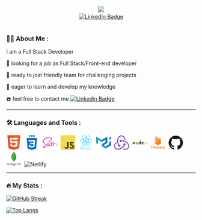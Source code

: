 <div id="header" align="center">
  <img src="https://media.giphy.com/media/pOZhmE42D1WrCWATLK/giphy.gif" width="200"/>
</div>

<div id="badges"  align="center">
  <a href="https://www.linkedin.com/in/daria-kocaba%C5%9F-a3941728">
<img src="https://img.shields.io/badge/LinkedIn-blue?style=for-the-badge&logo=linkedin&logoColor=white" alt="LinkedIn Badge"/>
</a>
</div>

<div id="counter"  align="center">
<img src="https://komarev.com/ghpvc/?username=dariaddz&style=flat-square&color=blue" alt=""/>
</div>

### :woman_technologist: About Me :

I am a Full Stack Developer

:monocle_face: looking for a job as Full Stack/Front-end developer  

:handshake: ready to join friendly team for challenging projects

:star2: eager to learn and develop my knowledge

:telephone: feel free to contact me [![Linkedin Badge](https://img.shields.io/badge/-dariaddz-blue?style=flat&logo=Linkedin&logoColor=white)](https://www.linkedin.com/in/daria-kocaba%C5%9F-a3941728)

---

### :hammer_and_wrench: Languages and Tools :

<div>
  <img src="https://github.com/devicons/devicon/blob/master/icons/html5/html5-original.svg" title="HTML5" alt="HTML" width="40" height="40"/>&nbsp;
    <img src="https://github.com/devicons/devicon/blob/master/icons/css3/css3-plain-wordmark.svg"  title="CSS3" alt="CSS" width="40" height="40"/>&nbsp;
      <img src="https://github.com/devicons/devicon/blob/master/icons/sass/sass-original.svg" title="SASS" alt="SASS" width="40" height="40"/>&nbsp;
       <img src="https://github.com/devicons/devicon/blob/master/icons/javascript/javascript-original.svg" title="JavaScript" alt="JavaScript" width="40" height="40"/>&nbsp;
       <img src="https://github.com/devicons/devicon/blob/master/icons/react/react-original-wordmark.svg" title="React" alt="React" width="40" height="40"/>&nbsp;
  <img src="https://github.com/devicons/devicon/blob/master/icons/materialui/materialui-original.svg" title="Material UI" alt="Material UI" width="40" height="40"/>&nbsp;
  <img src="https://github.com/devicons/devicon/blob/master/icons/redux/redux-original.svg" title="Redux" alt="Redux " width="40" height="40"/>&nbsp;
  <img src="https://github.com/devicons/devicon/blob/master/icons/nodejs/nodejs-original-wordmark.svg" title="NodeJS" alt="NodeJS" width="40" height="40"/>&nbsp;
  <img src="https://github.com/devicons/devicon/blob/master/icons/firebase/firebase-plain-wordmark.svg" title="Firebase" alt="Firebase" width="40" height="40"/>&nbsp;
  <img src="https://github.com/devicons/devicon/blob/master/icons/github/github-original.svg" title="Github" alt="Github" width="40" height="40"/>&nbsp;
  <img src="https://github.com/devicons/devicon/blob/master/icons/mongodb/mongodb-original-wordmark.svg" title="MongoDB" alt="MongoDB" width="40" height="40"/>&nbsp;
<img src="https://github.com/simple-icons/simple-icons/blob/develop/icons/netlify.svg" title="Netlify" alt="Netlify" width="40" height="40"/>&nbsp;

</div>

---

### :fire: My Stats :

[![GitHub Streak](http://github-readme-streak-stats.herokuapp.com?user=dariaddz&theme=dark&background=000000)](https://git.io/streak-stats)

[![Top Langs](https://github-readme-stats2-navy.vercel.app/api/top-langs/?username=dariaddz&layout=compact&theme=vision-friendly-dark)](https://github.com/anuraghazra/github-readme-stats)

